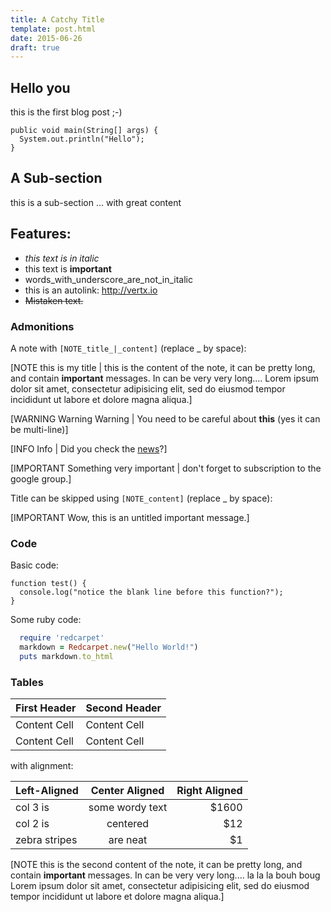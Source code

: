 ```yaml
---
title: A Catchy Title
template: post.html
date: 2015-06-26
draft: true
---
```

## Hello you

this is the first blog post ;-)

```
public void main(String[] args) {
  System.out.println("Hello");
}
```

## A Sub-section

this is a sub-section ... with great content

## Features:

* _this text is in italic_
* this text is **important**
* words_with_underscore_are_not_in_italic
* this is an autolink: http://vertx.io
* ~~Mistaken text.~~

### Admonitions

A note with `[NOTE_title_|_content]` (replace _ by space):

[NOTE this is my title | this is the content of the note, it can be pretty long, and contain **important** messages. In can be very very long.... Lorem ipsum dolor sit amet, consectetur adipisicing elit, sed do eiusmod tempor incididunt ut labore et dolore magna aliqua.]

[WARNING Warning Warning | You need to 
be careful about **this** (yes it can be multi-line)]

[INFO Info | Did you check the [news](http://lemonde.fr)?]

[IMPORTANT Something very important | don't forget to subscription to the google group.]


Title can be skipped using `[NOTE_content]` (replace _ by space):

[IMPORTANT Wow, this is an untitled important message.]

### Code

Basic code:

```
function test() {
  console.log("notice the blank line before this function?");
}
```

Some ruby code:

```ruby
  require 'redcarpet'
  markdown = Redcarpet.new("Hello World!")
  puts markdown.to_html
```

### Tables

| First Header  | Second Header |
| ------------- | ------------- |
| Content Cell  | Content Cell  |
| Content Cell  | Content Cell  |

with alignment:

| Left-Aligned  | Center Aligned  | Right Aligned |
| :------------ |:---------------:| -----:|
| col 3 is      | some wordy text | $1600 |
| col 2 is      | centered        |   $12 |
| zebra stripes | are neat        |    $1 |

[NOTE this is the second content of the note, it can be pretty long, and contain **important** messages. In can be very very long.... la la la bouh boug Lorem ipsum dolor sit amet, consectetur adipisicing elit, sed do eiusmod tempor incididunt ut labore et dolore magna aliqua.]
